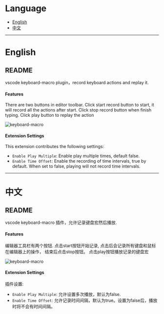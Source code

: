 # Language

- [English](#english)
- [中文](#中文)

---

# English

## README
vscode keyboard-macro plugin，record keyboard actions and replay it.


#### Features
There are two buttons in editor toolbar.
Click start record button to start, it will record all the actions after start. Click stop record button when finish typing.
Click play button to replay the action

![keyboard-macro](https://github.com/user-attachments/assets/0b0703d4-1555-4e01-9af7-b87929a51e90)

#### Extension Settings

This extension contributes the following settings:

* `Enable Play Multiple`: Enable play multiple times, default false.
* `Enable Time Offset`: Enable the recording of time intervals, true by default. When set to false, playing will not record time intervals.
---

# 中文

## README
vscode keyboard-macro 插件，允许记录键盘宏然后播放.


#### Features
编辑器工具栏有两个按钮.
点击start按钮开始记录, 点击后会记录所有键盘和鼠标在编辑器上的操作， 结束后点击stop按钮。
点击play按钮播放记录的键盘宏

![keyboard-macro](https://github.com/user-attachments/assets/0b0703d4-1555-4e01-9af7-b87929a51e90)
#### Extension Settings

插件设置:

* `Enable Play Multiple`: 允许设置多次播放，默认为false.
* `Enable Time Offset`: 允许记录时间间隔，默认为true。设置为false后，播放时将不会有时间间隔。
